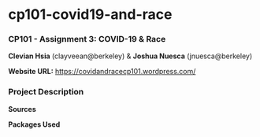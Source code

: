 # cp101-covid19-and-race
### CP101 - Assignment 3: COVID-19 & Race
**Clevian Hsia** (clayveean@berkeley) & **Joshua Nuesca** (jnuesca@berkeley)

**Website URL:** https://covidandracecp101.wordpress.com/

### Project Description


**Sources**

**Packages Used**
